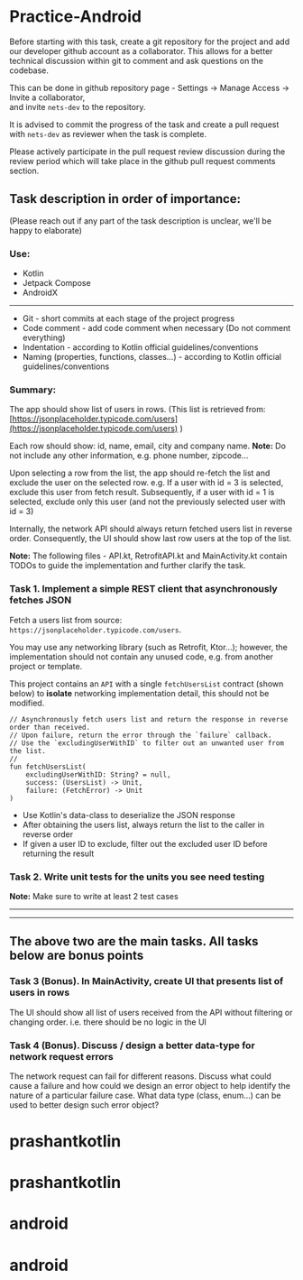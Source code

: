 # Practice-Android

Before starting with this task, create a git repository for the project and add our developer 
github account as a collaborator. This allows for a better technical discussion within git 
to comment and ask questions on the codebase. 

This can be done in github repository page - Settings -> Manage Access -> Invite a collaborator,  
and invite ``nets-dev`` to the repository. 

It is advised to commit the progress of the task and create a pull request with ``nets-dev`` 
as reviewer when the task is complete. 

Please actively participate in the pull request review discussion during the review period
which will take place in the github pull request comments section. 

## Task description in order of importance:

(Please reach out if any part of the task description is unclear, we'll be happy to elaborate)

### Use:

* Kotlin 
* Jetpack Compose 
* AndroidX 

---

* Git - short commits at each stage of the project progress 
* Code comment - add code comment when necessary (Do not comment everything)
* Indentation - according to Kotlin official guidelines/conventions 
* Naming (properties, functions, classes…) - according to Kotlin official guidelines/conventions 

### Summary: 

The app should show list of users in rows. 
(This list is retrieved from: [https://jsonplaceholder.typicode.com/users](https://jsonplaceholder.typicode.com/users) )

Each row should show: id, name, email, city and company name.
**Note:** Do not include any other information, e.g. phone number, zipcode...

Upon selecting a row from the list,
the app should re-fetch the list and exclude the user on the selected row.
e.g. If a user with id = 3 is selected, exclude this user from fetch result.
Subsequently, if a user with id = 1 is selected, exclude only this user
(and not the previously selected user with id = 3)

Internally, the network API should always return fetched users list in reverse order.
Consequently, the UI should show last row users at the top of the list.

**Note:** The following files - API.kt, RetrofitAPI.kt and MainActivity.kt contain TODOs to guide 
the implementation and further clarify the task. 

### Task 1. Implement a simple REST client that asynchronously fetches JSON 

Fetch a users list from source: `https://jsonplaceholder.typicode.com/users`.

You may use any networking library (such as Retrofit, Ktor…); however, the implementation should not
contain any unused code, e.g. from another project or template. 

This project contains an ``API`` with a single `fetchUsersList` contract (shown below)
to **isolate** networking implementation detail, this should not be modified. 

```
// Asynchronously fetch users list and return the response in reverse order than received. 
// Upon failure, return the error through the `failure` callback.
// Use the `excludingUserWithID` to filter out an unwanted user from the list. 
//
fun fetchUsersList(
    excludingUserWithID: String? = null,
    success: (UsersList) -> Unit,
    failure: (FetchError) -> Unit
)
```

* Use Kotlin's data-class to deserialize the JSON response
* After obtaining the users list, always return the list to the caller in reverse order
* If given a user ID to exclude, filter out the excluded user ID before returning the result

### Task 2. Write unit tests for the units you see need testing

**Note:** Make sure to write at least 2 test cases 

---
---

## The above two are the main tasks. All tasks below are bonus points

### Task 3 (Bonus). In MainActivity, create UI that presents list of users in rows

The UI should show all list of users received from the API without
filtering or changing order. i.e. there should be no logic in the UI

### Task 4 (Bonus). Discuss / design a better data-type for network request errors

The network request can fail for different reasons. Discuss what could cause
a failure and how could we design an error object to help identify the nature
of a particular failure case.
What data type (class, enum…) can be used to better design such error object?
# prashantkotlin
# prashantkotlin
# android
# android
